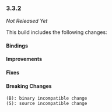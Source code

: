 ### 3.3.2

_Not Released Yet_

This build includes the following changes:

#### Bindings

#### Improvements

#### Fixes

#### Breaking Changes

```
(B): binary incompatible change
(S): source incompatible change
```
